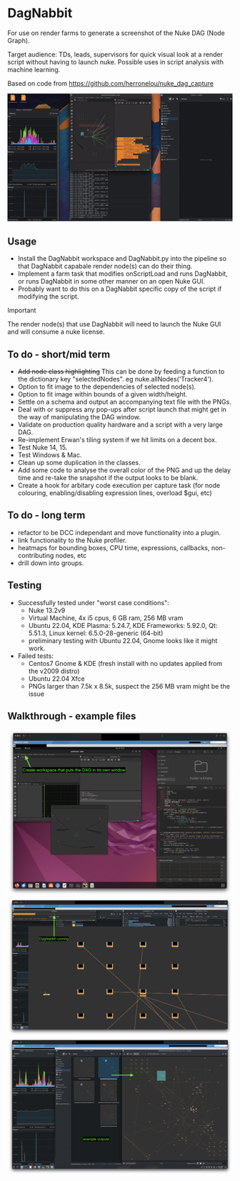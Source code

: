 # DagNabbit

For use on render farms to generate a screenshot of the Nuke DAG (Node Graph).

Target audience: TDs, leads, supervisors for quick visual look at a render script without having to launch nuke. Possible uses in script analysis with machine learning.

Based on code from https://github.com/herronelou/nuke_dag_capture

![screenshot](https://raw.githubusercontent.com/artandmath/DagNabbit/master/docs/DagNabbitDemo.gif)

## Usage
- Install the DagNabbit workspace and DagNabbit.py into the pipeline so that DagNabbit capabale render node(s) can do their thing.
- Implement a farm task that modifies onScriptLoad and runs DagNabbit, or runs DagNabbit in some other manner on an open Nuke GUI.
- Probably want to do this on a DagNabbit specific copy of the script if modifying the script. 
> [!IMPORTANT]
> The render node(s) that use DagNabbit will need to launch the Nuke GUI and will consume a nuke license.

## To do - short/mid term
- ~~Add node class highlighting~~ This can be done by feeding a function to the dictionary key "selectedNodes". eg nuke.allNodes('Tracker4').
- Option to fit image to the dependencies of selected node(s).
- Option to fit image within bounds of a given width/height.
- Settle on a schema and output an accompanying text file with the PNGs.
- Deal with or suppress any pop-ups after script launch that might get in the way of manipulating the DAG window.
- Validate on production quality hardware and a script with a very large DAG.
- Re-implement Erwan's tiling system if we hit limits on a decent box.
- Test Nuke 14, 15.
- Test Windows & Mac.
- Clean up some duplication in the classes.
- Add some code to analyse the overall color of the PNG and up the delay time and re-take the snapshot if the output looks to be blank.
- Create a hook for arbitary code execution per capture task (for node colouring, enabling/disabling expression lines, overload $gui, etc)

## To do - long term
- refactor to be DCC independant and move functionality into a plugin.
- link functionality to the Nuke profiler.
- heatmaps for bounding boxes, CPU time, expressions, callbacks, non-contributing nodes, etc
- drill down into groups.

## Testing
- Successfully tested under "worst case conditions":
  - Nuke 13.2v9
  - Virtual Machine, 4x i5 cpus, 6 GB ram, 256 MB vram
  - Ubuntu 22.04, KDE Plasma: 5.24.7, KDE Frameworks: 5.92.0, Qt: 5.51.3, Linux kernel: 6.5.0-28-generic (64-bit)
  - preliminary testing with Ubuntu 22.04, Gnome looks like it might work.
- Failed tests:
  - Centos7 Gnome & KDE (fresh install with no updates applied from the v2009 distro)
  - Ubuntu 22.04 Xfce
  - PNGs larger than 7.5k x 8.5k, suspect the 256 MB vram might be the issue

## Walkthrough - example files
![screenshot](https://raw.githubusercontent.com/artandmath/DagNabbit/master/docs/step01.png)
![screenshot](https://raw.githubusercontent.com/artandmath/DagNabbit/master/docs/step02.png)
![screenshot](https://raw.githubusercontent.com/artandmath/DagNabbit/master/docs/step03.png)
